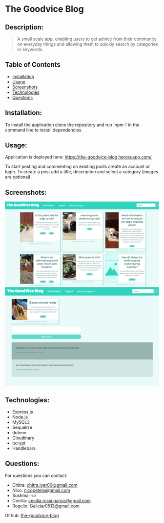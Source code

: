 # The Goodvice Blog

## Description: 
> A small scale app, enabling users to get advice from their community on everyday things and allowing them to quickly search by categories or keywords.


## Table of Contents
* [Installation](#Installation)
* [Usage](#Usage)
* [Screenshots](#Screenshots)
* [Technologies](#Technologies)
* [Questions](#Questions)


## Installation:
To install the application clone the repository and run 'npm i' in the command line to install dependencies.

## Usage:
Application is deployed here: https://the-goodvice-blog.herokuapp.com/

To start posting and commenting on existing posts create an account or login. To create a post add a title, description and select a category (images are optional).

## Screenshots:
![Goodvice Homepage](./public/assets/images/the-goodvice-blog-home.png)
![Goodvice Single Post](./public/assets/images/the-goodvice-blog-post.png)

## Technologies:
+ Express.js
+ Node.js
+ MySQL2
+ Sequelize
+ dotenv
+ Cloudinary
+ bcrypt
+ Handlebars

## Questions:

For questions you can contact:
- Chitra: <chitra.iyer00@gmail.com>
- Nico: <nicopetelo@gmail.com>
- Sushma: <>
- Cecilia: <cecilia.rossi.garcia@gmail.com>
- Rogelio: <Galiciar0513@gmail.com>

Github: 
[the-goodvice-blog](https://github.com/crossigarcia/the-goodvice-blog)
